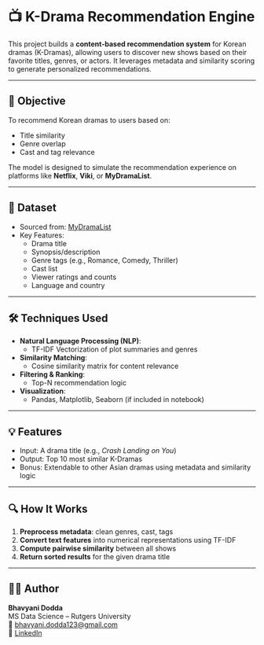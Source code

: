 # 📺 K-Drama Recommendation Engine

This project builds a **content-based recommendation system** for Korean dramas (K-Dramas), allowing users to discover new shows based on their favorite titles, genres, or actors. It leverages metadata and similarity scoring to generate personalized recommendations.

---

## 🎯 Objective

To recommend Korean dramas to users based on:
- Title similarity
- Genre overlap
- Cast and tag relevance

The model is designed to simulate the recommendation experience on platforms like **Netflix**, **Viki**, or **MyDramaList**.

---

## 📂 Dataset

- Sourced from: [MyDramaList](https://mydramalist.com)
- Key Features:
  - Drama title
  - Synopsis/description
  - Genre tags (e.g., Romance, Comedy, Thriller)
  - Cast list
  - Viewer ratings and counts
  - Language and country

---

## 🛠️ Techniques Used

- **Natural Language Processing (NLP)**:
  - TF-IDF Vectorization of plot summaries and genres
- **Similarity Matching**:
  - Cosine similarity matrix for content relevance
- **Filtering & Ranking**:
  - Top-N recommendation logic
- **Visualization**:
  - Pandas, Matplotlib, Seaborn (if included in notebook)

---

## 💡 Features

- Input: A drama title (e.g., *Crash Landing on You*)
- Output: Top 10 most similar K-Dramas
- Bonus: Extendable to other Asian dramas using metadata and similarity logic

---

## 🔍 How It Works

1. **Preprocess metadata**: clean genres, cast, tags
2. **Convert text features** into numerical representations using TF-IDF
3. **Compute pairwise similarity** between all shows
4. **Return sorted results** for the given drama title

---

## 👩‍💻 Author

**Bhavyani Dodda**  
MS Data Science – Rutgers University  
📧 bhavyani.dodda123@gmail.com  
🔗 [LinkedIn](https://linkedin.com/in/bhavyani-dodda-414ab6195)
